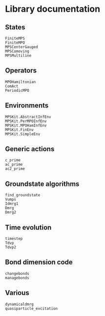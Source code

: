 # Library documentation

## States
```@docs
FiniteMPS
FiniteMPO
MPSCenterGauged
MPSComoving
MPSMultiline
```

## Operators
```@docs
MPOHamiltonian
ComAct
PeriodicMPO
```

## Environments
```@docs
MPSKit.AbstractInfEnv
MPSKit.PerMPOInfEnv
MPSKit.MPOHamInfEnv
MPSKit.FinEnv
MPSKit.SimpleEnv
```

## Generic actions
```@docs
c_prime
ac_prime
ac2_prime
```

## Groundstate algorithms
```@docs
find_groundstate
Vumps
Idmrg1
Dmrg
Dmrg2
```

## Time evolution
```@docs
timestep
Tdvp
Tdvp2
```

## Bond dimension code
```@docs
changebonds
managebonds
```

## Various
```@docs
dynamicaldmrg
quasiparticle_excitation
```
